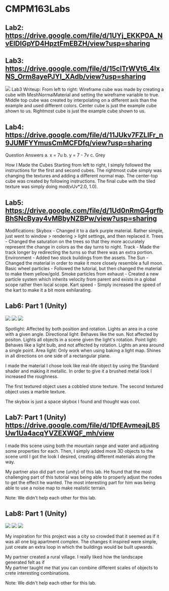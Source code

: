 # CMPM163Labs
## Lab2: https://drive.google.com/file/d/1UYj_EKKP0A_NvElDIGpYD4HpztFmEBZH/view?usp=sharing
## Lab3: https://drive.google.com/file/d/15cITrWVt6_4IxNS_Orm8ayePJYI_XAdb/view?usp=sharing
![](images/theScene.png)
Lab3 Writeup:
From left to right: 
Wireframe cube was made by creating a cube with MeshNormalMaterial and setting the wireframe variable to true.
Middle top cube was created by interpolating on a different axis than the example and used different colors. 
Center cube is just the example cube shown to us. 
Rightmost cube is just the example cube shown to us.

## Lab4: https://drive.google.com/file/d/11JUkv7FZLIFr_n9JUMFYYmusCmMCFDfq/view?usp=sharing 

Question Answers
a. x = 7u
b. y = 7 - 7v
c. Grey

How I Made the Cubes
Starting from left to right, I simply followed the instructions for the first and second cubes. 
The rightmost cube simply was changing the textures and adding a different normal map. 
The center-top cube was created by following instructions. 
The final cube with the tiled texture was simply doing mod(vUv*2.0, 1.0).

## Lab5: https://drive.google.com/file/d/1Ud0nRmG4grfbBhSNcByay4vMBbyNZBPw/view?usp=sharing

Modifications:
Skybox - Changed it to a dark purple material. Rather simple, just went to window > rendering > light settings, and then replaced it. 
Trees - Changed the saturation on the trees so that they more accurately represent the change in colors as the day turns to night.
Track - Made the track longer by redirecting the turns so that there was an extra portion.
Environment - Added two stock buildings from the assets. 
The Sun - Changed the material in order to make it more closely resemble a full moon.
Basic wheel particles - Followed the tutorial, but then changed the material to make them yellow/gold.
Smoke particles from exhaust - Created a new particle system which inherits velocity from parent and exists in a global scope rather then local scope.
Kart speed - Simply increased the speed of the kart to make it a bit more exhilarating.

## Lab6: Part 1 (Unity)
![](images/scene.png)
![](images/screen.jpg)
![](images/brushed1.jpg)

Spotlight: Affected by both position and rotation. Lights an area in a cone with a given angle.
Directional light: Behaves like the sun. Not affected by positon. Lights all objects in a scene given the light's rotation.
Point light: Behaves like a light bulb, and not affected by rotation. Lights an area around a single point.
Area light: Only work when using baking a light map. Shines in all directions on one side of a rectangular plane.

I made the material I chose look like real-life object by using the Standard shader and making it metallic. In order to give it a brushed metal look I increased the roughness.

The first textured object uses a cobbled stone texture. 
The second textured object uses a marble texture.

The skybox is just a space skybox I found and thought was cool.

## Lab7: Part 1 (Unity) https://drive.google.com/file/d/1DfEAvmeajLB5Uw1Ua4acqYVZEXWQF_mh/view

I made this scene using both the mountain range and water and adjusting some properties for each. Then, I simply added more 3D objects to the scene until I got the look I desired, creating different materials along the way.  

My partner also did part one (unity) of this lab.
He found that the most challenging part of this tutorial was being able to properly adjust the nodes to get the effect he wanted. 
The most interesting part for him was being able to use a noise map to make realistic terrain.

Note: We didn't help each other for this lab.

## Lab8: Part 1 (Unity) 
![](images/cityTut.png)
![](images/walled.png)
![](images/kowloon.jpg)

My inspiration for this project was a city so crowded that it seemed as if it was all one big apartment complex. The changes it inspired were simple, just create an extra loop in which the buildings would be built upwards. 

My partner created a rural village. I really liked how the landscape generated felt as if  
My partner taught me that you can combine different scales of objects to crete interesting combinations.

Note: We didn't help each other for this lab.